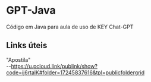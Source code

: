 # GPT-Java
Código em Java para aula de uso de KEY Chat-GPT

## Links úteis
"Apostila"  
--https://u.pcloud.link/publink/show?code=ij6rtalK#folder=17245837616&tpl=publicfoldergrid 
